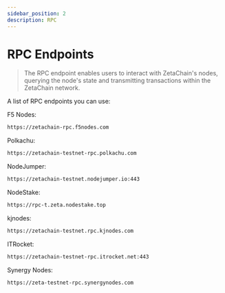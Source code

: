 ```yaml
---
sidebar_position: 2
description: RPC
---
```


# RPC Endpoints

> The RPC endpoint enables users to interact with ZetaChain's nodes, querying the node's state and transmitting transactions within the ZetaChain network.

A list of RPC endpoints you can use:

F5 Nodes:
```bash
https://zetachain-rpc.f5nodes.com
```

Polkachu:
```bash
https://zetachain-testnet-rpc.polkachu.com
```

NodeJumper:
```bash
https://zetachain-testnet.nodejumper.io:443
```

NodeStake:
```bash
https://rpc-t.zeta.nodestake.top
```

kjnodes:
```bash
https://zetachain-testnet.rpc.kjnodes.com
```

ITRocket:
```bash
https://zetachain-testnet-rpc.itrocket.net:443
```

Synergy Nodes:
```bash
https://zeta-testnet-rpc.synergynodes.com
```
